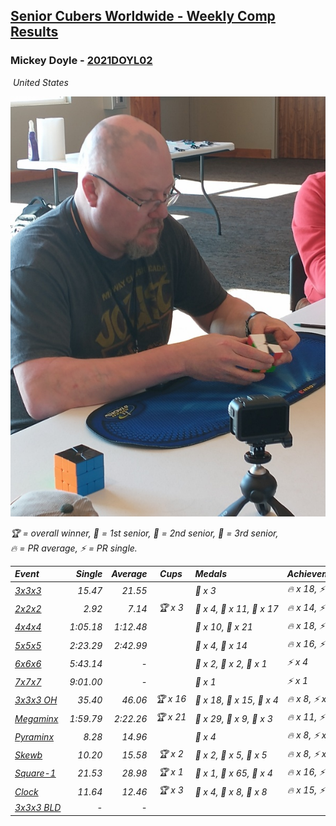<style>table {white-space: nowrap;}</style>
<link rel="stylesheet" type="text/css" href="/scw-comp/css/flags.css" />

## [Senior Cubers Worldwide - Weekly Comp Results](/scw-comp/results/)
### Mickey Doyle - [2021DOYL02](https://www.worldcubeassociation.org/persons/2021DOYL02)

<i class="flag flag-US" />&nbsp;United States

![Mickey Doyle](1644595509.jpg)

<span style="white-space: nowrap;">🏆 = overall winner</span>, <span style="white-space: nowrap;">🥇 = 1st senior</span>, <span style="white-space: nowrap;">🥈 = 2nd senior</span>, <span style="white-space: nowrap;">🥉 = 3rd senior</span>, <span style="white-space: nowrap;">🔥 = PR average</span>, <span style="white-space: nowrap;">⚡ = PR single</span>.

| Event | Single | Average | Cups | Medals | Achievements|
| :-- | --: | --: | :--: | :-- | :-- |
| [3x3x3](333.md) | 15.47 | 21.55 |  | 🥉 x 3 | 🔥 x 18, ⚡ x 14 |
| [2x2x2](222.md) | 2.92 | 7.14 | 🏆 x 3 | 🥇 x 4, 🥈 x 11, 🥉 x 17 | 🔥 x 14, ⚡ x 14 |
| [4x4x4](444.md) | 1:05.18 | 1:12.48 |  | 🥈 x 10, 🥉 x 21 | 🔥 x 18, ⚡ x 14 |
| [5x5x5](555.md) | 2:23.29 | 2:42.99 |  | 🥈 x 4, 🥉 x 14 | 🔥 x 16, ⚡ x 13 |
| [6x6x6](666.md) | 5:43.14 | - |  | 🥇 x 2, 🥈 x 2, 🥉 x 1 | ⚡ x 4 |
| [7x7x7](777.md) | 9:01.00 | - |  | 🥈 x 1 | ⚡ x 1 |
| [3x3x3 OH](333oh.md) | 35.40 | 46.06 | 🏆 x 16 | 🥇 x 18, 🥈 x 15, 🥉 x 4 | 🔥 x 8, ⚡ x 9 |
| [Megaminx](minx.md) | 1:59.79 | 2:22.26 | 🏆 x 21 | 🥇 x 29, 🥈 x 9, 🥉 x 3 | 🔥 x 11, ⚡ x 18 |
| [Pyraminx](pyram.md) | 8.28 | 14.96 |  | 🥉 x 4 | 🔥 x 8, ⚡ x 7 |
| [Skewb](skewb.md) | 10.20 | 15.58 | 🏆 x 2 | 🥇 x 2, 🥈 x 5, 🥉 x 5 | 🔥 x 8, ⚡ x 6 |
| [Square-1](sq1.md) | 21.53 | 28.98 | 🏆 x 1 | 🥇 x 1, 🥈 x 65, 🥉 x 4 | 🔥 x 16, ⚡ x 10 |
| [Clock](clock.md) | 11.64 | 12.46 | 🏆 x 3 | 🥇 x 4, 🥈 x 8, 🥉 x 8 | 🔥 x 15, ⚡ x 14 |
| [3x3x3 BLD](333bf.md) | - | - |  |  |  |

<!-- Global site tag (gtag.js) - Google Analytics -->
<script async src="https://www.googletagmanager.com/gtag/js?id=UA-86348435-3"></script>
<script>window.dataLayer = window.dataLayer || []; function gtag() {dataLayer.push(arguments);} gtag('js', new Date()); gtag('config', 'UA-86348435-3');</script>
